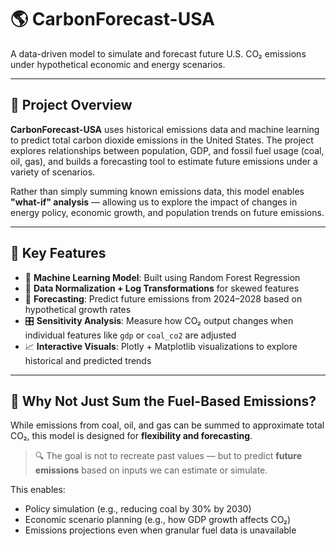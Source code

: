# 🌎 CarbonForecast-USA

A data-driven model to simulate and forecast future U.S. CO₂ emissions under hypothetical economic and energy scenarios.

---

## 📌 Project Overview

**CarbonForecast-USA** uses historical emissions data and machine learning to predict total carbon dioxide emissions in the United States. The project explores relationships between population, GDP, and fossil fuel usage (coal, oil, gas), and builds a forecasting tool to estimate future emissions under a variety of scenarios.

Rather than simply summing known emissions data, this model enables **"what-if" analysis** — allowing us to explore the impact of changes in energy policy, economic growth, and population trends on future emissions.

---

## 🚀 Key Features

- 🔢 **Machine Learning Model**: Built using Random Forest Regression
- 🧮 **Data Normalization + Log Transformations** for skewed features
- 🔮 **Forecasting**: Predict future emissions from 2024–2028 based on hypothetical growth rates
- 🎛️ **Sensitivity Analysis**: Measure how CO₂ output changes when individual features like `gdp` or `coal_co2` are adjusted
- 📈 **Interactive Visuals**: Plotly + Matplotlib visualizations to explore historical and predicted trends

---

## 🧠 Why Not Just Sum the Fuel-Based Emissions?

While emissions from coal, oil, and gas can be summed to approximate total CO₂, this model is designed for **flexibility and forecasting**.

> 🔍 The goal is not to recreate past values — but to predict **future emissions** based on inputs we can estimate or simulate.

This enables:
- Policy simulation (e.g., reducing coal by 30% by 2030)
- Economic scenario planning (e.g., how GDP growth affects CO₂)
- Emissions projections even when granular fuel data is unavailable
